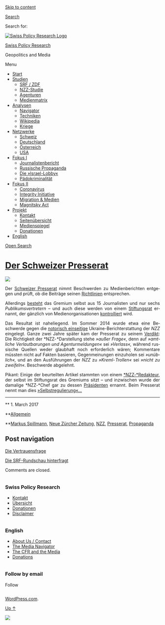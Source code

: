 [Skip to
content](#content)

[](https://swprs.org/)

<div class="cover">

</div>

[Search](#search-container)

<div id="search-container" class="header-search-block bg-graphite hidden">

<span class="screen-reader-text">Search for:</span>

</div>

<div class="header-inner section-inner">

[![Swiss Policy Research
Logo](https://swprs.files.wordpress.com/2020/05/swiss-policy-research-logo-300.png)](https://swprs.org/)

[Swiss Policy Research](https://swprs.org/)

Geopolitics and
    Media

</div>

<div class="navigation section no-padding bg-dark">

Menu

<div class="main-navigation">

  - <span id="menu-item-4374">[Start](https://swprs.org)</span>
  - <span id="menu-item-5941">[Studien](https://swprs.org/srf-propaganda-analyse/)</span>
      - <span id="menu-item-4361">[SRF /
        ZDF](https://swprs.org/srf-propaganda-analyse/)</span>
      - <span id="menu-item-4359">[NZZ-Studie](https://swprs.org/die-nzz-studie/)</span>
      - <span id="menu-item-4373">[Agenturen](https://swprs.org/der-propaganda-multiplikator/)</span>
      - <span id="menu-item-7978">[Medienmatrix](https://swprs.org/die-propaganda-matrix/)</span>
  - <span id="menu-item-9423">[Analysen](https://swprs.org/medien-navigator/)</span>
      - <span id="menu-item-9414">[Navigator](https://swprs.org/medien-navigator/)</span>
      - <span id="menu-item-8524">[Techniken](https://swprs.org/der-propaganda-schluessel/)</span>
      - <span id="menu-item-10908">[Wikipedia](https://swprs.org/propaganda-in-der-wikipedia/)</span>
      - <span id="menu-item-9920">[Kriege](https://swprs.org/logik-imperialer-kriege/)</span>
  - <span id="menu-item-4362">[Netzwerke](https://swprs.org/netzwerk-medien-schweiz/)</span>
      - <span id="menu-item-6283">[Schweiz](https://swprs.org/netzwerk-medien-schweiz/)</span>
      - <span id="menu-item-7215">[Deutschland](https://swprs.org/netzwerk-medien-deutschland/)</span>
      - <span id="menu-item-17401">[Österreich](https://swprs.org/medien-in-oesterreich/)</span>
      - <span id="menu-item-7216">[USA](https://swprs.org/das-american-empire-und-seine-medien/)</span>
  - <span id="menu-item-9228">[Fokus
    I](https://swprs.org/bericht-eines-journalisten/)</span>
      - <span id="menu-item-12119">[Journalistenbericht](https://swprs.org/bericht-eines-journalisten/)</span>
      - <span id="menu-item-12117">[Russische
        Propaganda](https://swprs.org/russische-propaganda/)</span>
      - <span id="menu-item-12118">[Die
        »Israel-Lobby«](https://swprs.org/die-israel-lobby-fakten-und-mythen/)</span>
      - <span id="menu-item-13505">[Pädokriminalität](https://swprs.org/geopolitik-und-paedokriminalitaet/)</span>
  - <span id="menu-item-17258">[Fokus
    II](https://swprs.org/migration-und-medien/)</span>
      - <span id="menu-item-32838">[Coronavirus](https://swprs.org/covid-19-hinweis-ii/)</span>
      - <span id="menu-item-12939">[Integrity
        Initiative](https://swprs.org/die-integrity-initiative/)</span>
      - <span id="menu-item-17290">[Migration &
        Medien](https://swprs.org/migration-und-medien/)</span>
      - <span id="menu-item-17291">[Magnitsky
        Act](https://swprs.org/der-fall-magnitsky/)</span>
  - <span id="menu-item-21964">[Projekt](https://swprs.org/kontakt/)</span>
      - <span id="menu-item-8525">[Kontakt](https://swprs.org/kontakt/)</span>
      - <span id="menu-item-10193">[Seitenübersicht](https://swprs.org/uebersicht/)</span>
      - <span id="menu-item-8637">[Medienspiegel](https://swprs.org/medienspiegel/)</span>
      - <span id="menu-item-33287">[Donationen](https://swprs.org/donationen/)</span>
  - <span id="menu-item-14415">[English](https://swprs.org/contact/)</span>

</div>

[Open
Search](#)

</div>

<div class="wrapper section medium-padding">

<div class="section-inner clear" data-role="main">

<div id="content" class="content clear center">

# [Der Schweizer Presserat](https://swprs.org/2017/03/01/der-schweizer-presserat/)

<div class="featured-media">

![](https://swprs.files.wordpress.com/2016/07/presserat-logo.png?w=200)

</div>

<div class="post-content clear">

<div lang="de" style="text-align:justify;hyphens:auto;-webkit-hyphens:auto;-ms-hyphens:auto;font-variant:none;">

Der [Schweizer Presse­rat](https://presserat.ch/) nimmt Be­schwer­den zu
Me­dien­be­rich­ten ent­ge­gen und prüft, ob die Beiträge seinen
[Richt­linien](https://presserat.ch/journalistenkodex/richtlinien/)
ent­spre­chen.

Aller­dings
[besteht](https://presserat.ch/der-presserat/presseratsmitglieder/) das
Gre­mium selbst aus 15 Jour­na­listen und nur sechs
*Pub­li­kums­ver­tre­tern* – und auch diese werden von einem
[Stif‌­tungs­rat](https://presserat.ch/der-presserat/stiftungsratsmitglieder/)
er­nannt, der gänz­lich von Medien­orga­ni­sa­tionen
[kon­trol­liert](https://presserat.ch/der-presserat/geschaeftsreglement/)
wird.

Das Resultat ist naheliegend. Im Som­mer 2014 wurde etwa eine
Be­schwerde gegen die [no­to­risch
ein­sei­tige](https://swprs.org/die-nzz-studie/)
Ukraine-Bericht­er­stattung der *NZZ* ein­ge­legt. Ganze zwei Jahre
später kam der Presse­rat zu seinem
[Verdikt](https://presserat.ch/complaints/wahrheitspflicht-kommentarfreiheit-unterschlagen-wichtiger-informationen-entstellen-von-tatsachen/):
Die Rich­tig­keit der *NZZ- *Dar­stel­lung stehe *»außer Frage«*, denn
auf *»amt­liche Ver­laut­ba­rungen und Agen­tur­mel­dungen«* sei
*»Verlass«,* während russische Quel­len weder glaub­haf‌t noch
erforderlich wären; Kom­men­tare müss­ten nicht auf Fak­ten ba­sie­ren,
Ge­gen­mei­nungen ein­zu­holen sei *»un­üb­lich«,* und an den
Aus­füh­rungen der *NZZ* zu *»Kreml- Trollen«* sei *»nicht zu
zwei­feln«*. Be­schwerde ab­ge­lehnt.

Pikant: Einige der be­ur­teil­ten Ar­tikel stam­mten von einem
[*NZZ-*Redak­teur](http://www.nzz.ch/international/europa/beschwerde-beim-presserat-kritik-an-nzz-abgewiesen-ld.104814),
der selbst im Stif‌­tungs­rat des Gremiums sitzt – und inzwischen wurde
der damalige *NZZ-*Chef gar zu dessen
[Prä­si­denten](http://www.nzz.ch/schweiz/medien-selbstregulierung-markus-spillmann-wird-praesident-des-presserats-ld.135619)
ernannt. Beim Presse­rat nennt man dies
[»Selbst­re­gu­lierung«…](https://de.wikipedia.org/wiki/Schweizer_Presserat)

</div>

-----

</div>

<div class="post-meta clear">

** 1. March 2017

**[Allgemein](https://swprs.org/category/allgemein/)

**[Markus Spillmann](https://swprs.org/tag/markus-spillmann/), [Neue
Zürcher Zeitung](https://swprs.org/tag/neue-zuercher-zeitung/),
[NZZ](https://swprs.org/tag/nzz/),
[Presserat](https://swprs.org/tag/presserat/),
[Propaganda](https://swprs.org/tag/propaganda/)

## Post navigation

<div class="nav-links">

<div class="nav-previous">

[Die
Vertrauensfrage](https://swprs.org/2017/03/01/schweizer-medien-vertrauen/)

</div>

<div class="nav-next">

[Die SRF-Rundschau
hinterfragt](https://swprs.org/2017/03/01/srf-rundschau/)

</div>

</div>

</div>

Comments are
    closed.

</div>

</div>

</div>

<div id="footer" class="footer bg-graphite">

<div class="section-inner row clear" data-role="complementary">

<div class="column column-1 one-third medium-padding">

<div class="widgets">

<div id="nav_menu-3" class="widget widget_nav_menu">

<div class="widget-content clear">

### Swiss Policy Research

<div class="menu-allgemein-container">

  - <span id="menu-item-251">[Kontakt](https://swprs.org/kontakt/)</span>
  - <span id="menu-item-33090">[Übersicht](https://swprs.org/uebersicht/)</span>
  - <span id="menu-item-33286">[Donationen](https://swprs.org/donationen/)</span>
  - <span id="menu-item-15372">[Disclaimer](https://swprs.org/disclaimer/)</span>

</div>

</div>

</div>

</div>

</div>

<div class="column column-2 one-third medium-padding">

<div class="widgets">

<div id="nav_menu-4" class="widget widget_nav_menu">

<div class="widget-content clear">

### English

<div class="menu-english-container">

  - <span id="menu-item-20017">[About Us /
    Contact](https://swprs.org/contact/)</span>
  - <span id="menu-item-20015">[The Media
    Navigator](https://swprs.org/media-navigator/)</span>
  - <span id="menu-item-20016">[The CFR and the
    Media](https://swprs.org/the-american-empire-and-its-media/)</span>
  - <span id="menu-item-33285">[Donations](https://swprs.org/donations/)</span>

</div>

</div>

</div>

</div>

</div>

<div class="column column-3 one-third medium-padding">

<div class="widgets">

<div id="blog_subscription-4" class="widget widget_blog_subscription jetpack_subscription_widget">

<div class="widget-content clear">

### Follow by email

Follow

</div>

</div>

</div>

</div>

</div>

</div>

<div class="credits section bg-dark small-padding">

<div class="credits-inner section-inner clear">

[WordPress.com](https://wordpress.com/?ref=footer_custom_com).

[Up ↑](# "To the top")

</div>

</div>

<div style="display:none">

</div>

![](https://pixel.wp.com/b.gif?v=noscript)
